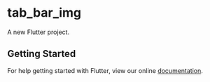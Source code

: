 # tab_bar_img

A new Flutter project.

## Getting Started

For help getting started with Flutter, view our online
[documentation](https://flutter.io/).
